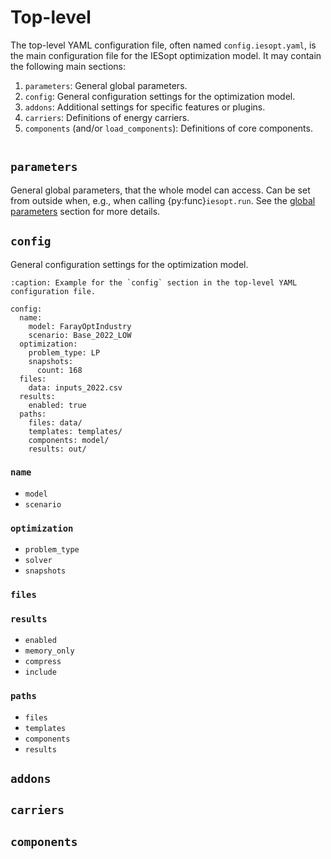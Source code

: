 # Top-level

The top-level YAML configuration file, often named `config.iesopt.yaml`, is the main configuration file for the IESopt optimization model. It may contain the following main sections:

1. `parameters`: General global parameters.
2. `config`: General configuration settings for the optimization model.
3. `addons`: Additional settings for specific features or plugins.
4. `carriers`: Definitions of energy carriers.
5. `components` (and/or `load_components`): Definitions of core components.

```{note} As mentioned in the [intro section](./index.md) of the YAML reference, dictionaries are considered to not guarantee order. Therefore, the order of the sections in the YAML file is not important - however, the order given above is recommended for readability.
```

## `parameters`

General global parameters, that the whole model can access. Can be set from outside when, e.g., when calling {py:func}`iesopt.run`. See the [global parameters](./global_parameters.md) section for more details.

## `config`

General configuration settings for the optimization model.

```{code-block} yaml
:caption: Example for the `config` section in the top-level YAML configuration file.

config:
  name:
    model: FarayOptIndustry
    scenario: Base_2022_LOW
  optimization:
    problem_type: LP
    snapshots:
      count: 168
  files:
    data: inputs_2022.csv
  results:
    enabled: true
  paths:
    files: data/
    templates: templates/
    components: model/
    results: out/
```

### `name`

- `model`
- `scenario`

### `optimization`

- `problem_type`
- `solver`
- `snapshots`

### `files`

### `results`

- `enabled`
- `memory_only`
- `compress`
- `include`

### `paths`

- `files`
- `templates`
- `components`
- `results`

## `addons`

## `carriers`

## `components`
